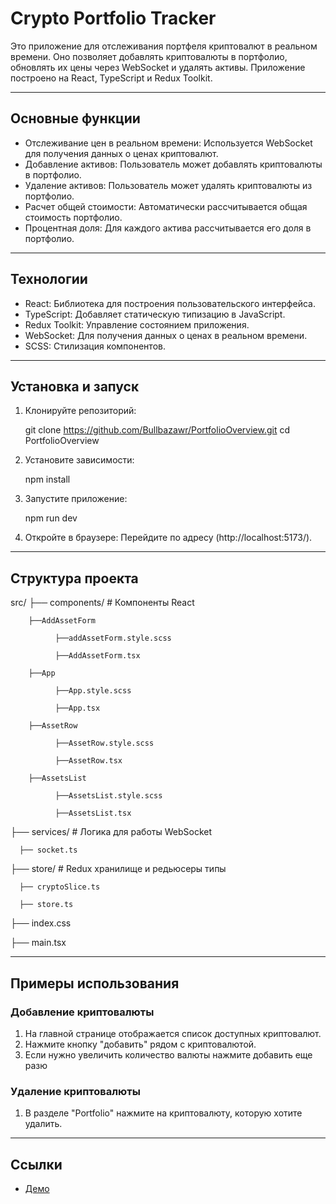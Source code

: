 # Crypto Portfolio Tracker

Это приложение для отслеживания портфеля криптовалют в реальном времени. Оно позволяет добавлять криптовалюты в портфолио, обновлять их цены через WebSocket и удалять активы. Приложение построено на React, TypeScript и Redux Toolkit.

---

## Основные функции

- Отслеживание цен в реальном времени: Используется WebSocket для получения данных о ценах криптовалют.
- Добавление активов: Пользователь может добавлять криптовалюты в портфолио.
- Удаление активов: Пользователь может удалять криптовалюты из портфолио.
- Расчет общей стоимости: Автоматически рассчитывается общая стоимость портфолио.
- Процентная доля: Для каждого актива рассчитывается его доля в портфолио.

---

## Технологии

- React: Библиотека для построения пользовательского интерфейса.
- TypeScript: Добавляет статическую типизацию в JavaScript.
- Redux Toolkit: Управление состоянием приложения.
- WebSocket: Для получения данных о ценах в реальном времени.
- SCSS: Стилизация компонентов.

---

## Установка и запуск

1. Клонируйте репозиторий:
  
   git clone https://github.com/Bullbazawr/PortfolioOverview.git
   cd PortfolioOverview
   
2. Установите зависимости:
  
   npm install
   
3. Запустите приложение:
  
   npm run dev
   
4. Откройте в браузере:
   Перейдите по адресу (http://localhost:5173/).

---

## Структура проекта

src/
├── components/          # Компоненты React

        ├──AddAssetForm
        
              ├──addAssetForm.style.scss
              
              ├──AddAssetForm.tsx
              
        ├──App
        
              ├──App.style.scss
              
              ├──App.tsx
              
        ├──AssetRow
        
              ├──AssetRow.style.scss
              
              ├──AssetRow.tsx
              
        ├──AssetsList
        
              ├──AssetsList.style.scss
              
              ├──AssetsList.tsx
              
├── services/            # Логика для работы WebSocket

      ├── socket.ts       
      
├── store/               # Redux хранилище и редьюсеры типы   

      ├── cryptoSlice.ts
      
      ├── store.ts
      
├── index.css

├── main.tsx

---

## Примеры использования

### Добавление криптовалюты

1. На главной странице отображается список доступных криптовалют.
2. Нажмите кнопку "добавить" рядом с криптовалютой.
3. Если нужно увеличить количество валюты нажмите добавить еще разю

### Удаление криптовалюты

1. В разделе "Portfolio" нажмите на  криптовалюту, которую хотите удалить.

---



## Ссылки

- [Демо](https://portfolio-overview-hazel.vercel.app/)
